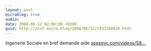 ```yaml
---
layout: post
microblog: true
audio: 
date: 2008-06-12 02:00:00 +0200
guid: http://xtof.micro.blog/2008/06/12/t833260816.html
---
```

Ingenerie Sociale en bref  demande aide [seesmic.com/videos/S8...](http://seesmic.com/videos/S892hfmUhB)
